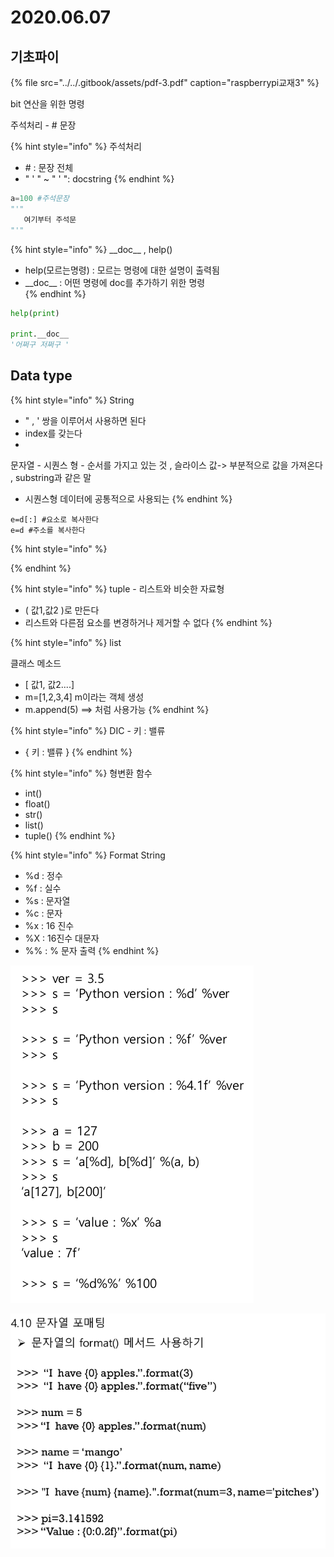 # 2020.06.07

## 기초파이

{% file src="../../.gitbook/assets/pdf-3.pdf" caption="raspberrypi교재3" %}

bit 연산을 위한  명령

주석처리  - \# 문장

{% hint style="info" %}
주석처리

* \#  : 문장 전체 
* " ' " ~ " ' ": docstring 
{% endhint %}

```python
a=100 #주석문장
"'"  
   여기부터 주석문
"'"
```

{% hint style="info" %}
\_\_doc\_\_ , help\(\)

* help\(모르는명령\) :  모르는 명령에 대한 설명이 출력됨
* \_\_doc\_\_ : 어떤 명령에 doc를 추가하기 위한 명령  
{% endhint %}

```python
help(print)

print.__doc__ 
'어쩌구 저쩌구 '
```

## Data type

{% hint style="info" %}
String

* "  , '   쌍을 이루어서 사용하면 된다
* index를 갖는다
* 
문자열 - 시퀀스 형 - 순서를 가지고 있는 것 , 슬라이스 값-&gt; 부분적으로 값을 가져온다 , substring과 같은 말

* 시퀀스형 데이터에 공통적으로 사용되는
{% endhint %}

```text
e=d[:] #요소로 복사한다
e=d #주소를 복사한다 
```

{% hint style="info" %}

{% endhint %}

{% hint style="info" %}
tuple - 리스트와 비슷한 자료형 

* \( 값1,값2 \)로 만든다
* 리스트와 다른점 요소를 변경하거나 제거할 수 없다
{% endhint %}

{% hint style="info" %}
list

클래스 메소드 

* \[ 값1, 값2....\]
* m=\[1,2,3,4\]  m이라는 객체 생성
* m.append\(5\) ==&gt; 처럼 사용가능
{% endhint %}

{% hint style="info" %}
DIC   - 키 : 밸류

* {  키 : 밸류    }
{% endhint %}

{% hint style="info" %}
형변환 함수

* int\(\)
* float\(\)
* str\(\)
* list\(\)
* tuple\(\)
{% endhint %}

{% hint style="info" %}
Format String 

* %d : 정수 
* %f : 실수
* %s : 문자열
* %c : 문자
* %x : 16 진수
* %X : 16진수 대문자
* %% : % 문자 출력
{% endhint %}

![](../../.gitbook/assets/image%20%281%29.png)

![](../../.gitbook/assets/image%20%2814%29.png)



